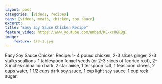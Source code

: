 ```yaml
---
layout: post
categories: [videos, recipes]
tags: [videos, meats, chicken, soy sauce]
excerpt: 
title: "Easy Soy Sauce Chicken Recipe"
feature_video: https://www.youtube.com/embed/KE-xcUGRBgI
image:
    feature: 173-1.jpg
---
```


Easy Soy Sauce Chicken Recipe: 1- 4 pound chicken, 2-3 slices ginger, 2-3 stalks scallions, 1 tablespoon fennel seeds (or 2-3 slices of licorice root), 2-3 inches cinnamon bark, 2 star anise, 1 teaspoon salt, 1 teaspoon cloves, 2 cups water, 1 1/2 cups dark soy sauce, 1 cup light soy sauce, 1 cup rock sugar.
